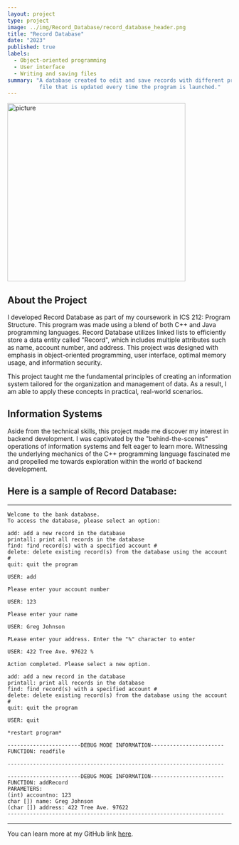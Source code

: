 ```yaml
---
layout: project
type: project
image: ../img/Record_Database/record_database_header.png
title: "Record Database"
date: "2023"
published: true
labels:
  - Object-oriented programming 
  - User interface  
  - Writing and saving files 
summary: "A database created to edit and save records with different properties to a
          file that is updated every time the program is launched."
---
```


<div class="text-center p-4">
<img class="img-fluid" src="../img/Record_Database/record_database_header.png" width="400" alt="picture">
</div>

## About the Project 

I developed Record Database as part of my coursework in ICS 212: Program Structure. This program was made
using a blend of both C++ and Java programming languages. Record Database utilizes linked lists to
efficiently store a data entity called "Record", which includes multiple attributes  such as name, 
account number, and address. This project was designed with emphasis in object-oriented programming, 
user interface, optimal memory usage, and information security. 

This project taught me the fundamental principles of creating an information system tailored for
the organization and management of data. As a result, I am able to apply these concepts in 
practical, real-world scenarios. 

## Information Systems
Aside from the technical skills, this project made me discover my interest in backend development. 
I was captivated by the "behind-the-scenes" operations of information systems and felt eager 
to learn more. Witnessing the underlying mechanics of the C++ programming language fascinated me 
and propelled me towards exploration within the world of backend development. 



## Here is a sample of Record Database:

<hr>

```
Welcome to the bank database.
To access the database, please select an option:

add: add a new record in the database
printall: print all records in the database
find: find record(s) with a specified account #
delete: delete existing record(s) from the database using the account #
quit: quit the program

USER: add

Please enter your account number

USER: 123

Please enter your name

USER: Greg Johnson

PLease enter your address. Enter the "%" character to enter

USER: 422 Tree Ave. 97622 %

Action completed. Please select a new option. 

add: add a new record in the database
printall: print all records in the database
find: find record(s) with a specified account #
delete: delete existing record(s) from the database using the account #
quit: quit the program

USER: quit

*restart program* 

-----------------------DEBUG MODE INFORMATION-----------------------
FUNCTION: readfile

--------------------------------------------------------------------

-----------------------DEBUG MODE INFORMATION-----------------------
FUNCTION: addRecord
PARAMETERS:
(int) accountno: 123
char []) name: Greg Johnson
(char []) address: 422 Tree Ave. 97622
--------------------------------------------------------------------
```

<hr>

You can learn more at my GitHub link [here](https://github.com/salina-t/Record-Database).
